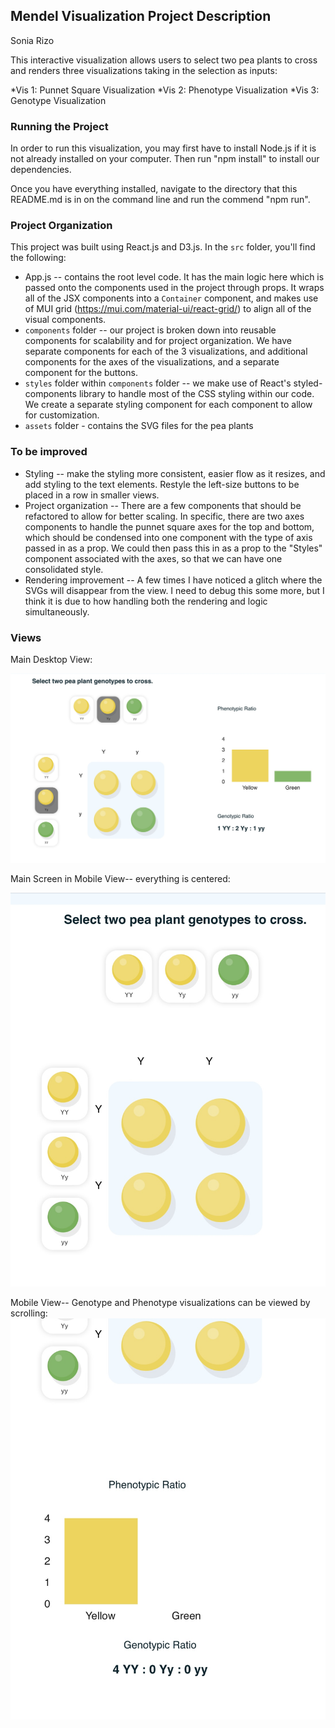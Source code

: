 ## Mendel Visualization Project Description

Sonia Rizo

This interactive visualization allows users to select two pea plants to cross and renders three visualizations taking in the selection as inputs:

*Vis 1: Punnet Square Visualization
*Vis 2: Phenotype Visualization
\*Vis 3: Genotype Visualization

### Running the Project

In order to run this visualization, you may first have to install Node.js if it is not already installed on your
computer. Then run "npm install" to install our dependencies.

Once you have everything installed, navigate to the directory that this README.md is in on the command line and run the commend "npm run".

### Project Organization

This project was built using React.js and D3.js. In the `src` folder, you'll find the following:

- App.js -- contains the root level code. It has the main logic here which is passed onto the components used in the project through props. It wraps all of the JSX components into a `Container` component, and makes use of MUI grid (https://mui.com/material-ui/react-grid/) to align all of the visual components.
- `components` folder -- our project is broken down into reusable components for scalability and for project organization. We have separate components for each of the 3 visualizations, and additional components for the axes of the visualizations, and a separate component for the buttons.
- `styles` folder within `components` folder -- we make use of React's styled-components library to handle most of the CSS styling within our code. We create a separate styling component for each component to allow for customization.
- `assets` folder - contains the SVG files for the pea plants

### To be improved

- Styling -- make the styling more consistent, easier flow as it resizes, and add styling to the text elements. Restyle the left-size buttons to be placed in a row in smaller views.
- Project organization -- There are a few components that should be refactored to allow for better scaling. In specific, there are two axes components to handle the punnet square axes for the top and bottom, which should be condensed into one component with the type of axis passed in as a prop. We could then pass this in as a prop to the "Styles" component associated with the axes, so that we can have one consolidated style.
- Rendering improvement -- A few times I have noticed a glitch where the SVGs will disappear from the view. I need to debug this some more, but I think it is due to how handling both the rendering and logic simultaneously.

### Views

Main Desktop View:

![Desktop View](/images/desktop-view.jpg)

Main Screen in Mobile View-- everything is centered:

![Main Screen in Mobile View](/images/mobile-view-1.jpg)

Mobile View-- Genotype and Phenotype visualizations can be viewed by scrolling:
![Down-Scroll in Mobile View](/images/mobile-view-2.jpg)
